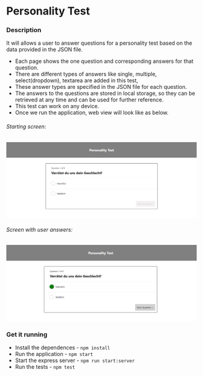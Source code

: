 # Personality Test

### Description

It will allows a user to answer questions for a personality test based on the data provided in the JSON file.

- Each page shows the one question and corresponding answers for that question.
- There are different types of answers like single, multiple, select(dropdown), textarea are added in this test, 
- These answer types are specified in the JSON file for each question.
- The answers to the questions are stored in local storage, so they can be retrieved at any time and can be used for further reference.
- This test can work on any device.
- Once we run the application, web view will look like as below.

###### Starting screen:
![Phase 1](src/docs/PersonalityTest1.PNG)

###### Screen with user answers:
![Phase 2](src/docs/PersonalityTest2.PNG)

### Get it running

- Install the dependences -  ``` npm install ```
- Run the application - ``` npm start ```
- Start the express server - ``` npm run start:server ```
- Run the tests - ``` npm test ```

